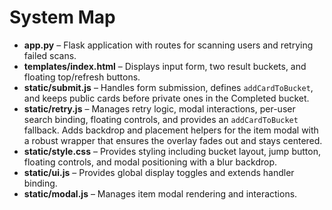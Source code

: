 # System Map

- **app.py** – Flask application with routes for scanning users and retrying failed scans.
- **templates/index.html** – Displays input form, two result buckets, and floating top/refresh buttons.
- **static/submit.js** – Handles form submission, defines `addCardToBucket`, and keeps public cards before private ones in the Completed bucket.
- **static/retry.js** – Manages retry logic, modal interactions, per-user search binding, floating controls, and provides an `addCardToBucket` fallback. Adds backdrop and placement helpers for the item modal with a robust wrapper that ensures the overlay fades out and stays centered.
- **static/style.css** – Provides styling including bucket layout, jump button, floating controls, and modal positioning with a blur backdrop.
- **static/ui.js** – Provides global display toggles and extends handler binding.
- **static/modal.js** – Manages item modal rendering and interactions.
